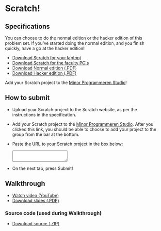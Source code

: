 # Scratch!

## Specifications

You can choose to do the normal edition or the hacker edition of this problem
set. If you've started doing the normal edition, and you finish quickly, have a
go at the hacker edition!

* [Download Scratch for your laptopt](http://scratch.mit.edu/scratch_1.4/)
* [Download Scratch for the faculty PC's](http://www.softpedia.com/dyn-postdownload.php?p=105430&t=0&i=1)
* [Download Normal edition (.PDF)](pset0.pdf)
* [Download Hacker edition (.PDF)](hacker0.pdf)

Add your Scratch project to the [Minor Programmeren Studio](http://scratch.mit.edu/studios/242332/)!

## How to submit

* Upload your Scratch project to the Scratch website, as per the instructions
  in the specification.

* Add your Scratch project to the [Minor Programmeren
  Studio](http://scratch.mit.edu/studios/242332/). After you clicked this link,
  you should be able to choose to add your project to the group from the bar at
  the bottom.

* Paste the URL to your Scratch project in the box below:

    <textarea name="a[url]"></textarea>

* On the next tab, press Submit!

## Walkthrough

* [Watch video (YouTube)](http://www.youtube.com/watch?v=ICE4Y2JPt_4)
* [Download slides (.PDF)](http://cdn.cs50.net/2012/fall/psets/0/walkthrough0.pdf)

### Source code (used during Walkthrough)

* [Download source (.ZIP)](http://cdn.cs50.net/2012/fall/psets/0/walkthrough0.zip)
